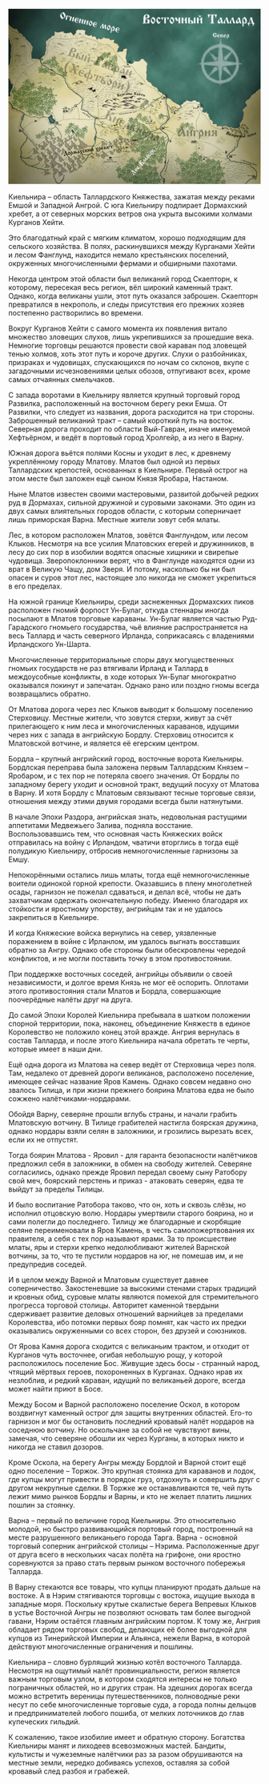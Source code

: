 ![Карта Киельниры](images/KielniraMain.jpg)

Киельнира – область Таллардского Княжества, зажатая между реками Емшой и Западной Ангрой. С юга Киельниру подпирает Дормахский хребет, а от северных морских ветров она укрыта высокими холмами Курганов Хейти. 

Это благодатный край с мягким климатом, хорошо подходящим для сельского хозяйства. В полях, раскинувшихся между Курганами Хейти и лесом Фанглунд, находится немало крестьянских поселений, окруженных многочисленными фермами и обширными пахотами. 

Некогда центром этой области был великаний город Скаепторн, к которому, пересекая весь регион, вёл широкий каменный тракт. Однако, когда великаны ушли, этот путь оказался заброшен. Скаепторн превратился в некрополь, и следы присутствия его прежних хозяев постепенно растворились во времени.

Вокруг Курганов Хейти с самого момента их появления витало множество зловещих слухов, лишь укрепившихся за прошедшие века. Немногие торговцы решаются провести свой караван под зловещей тенью холмов, хоть этот путь и короче других. Слухи о разбойниках, призраках и чудовищах, спускающихся по ночам со склонов, вкупе с загадочными исчезновениями целых обозов, отпугивают всех, кроме самых отчаянных смельчаков.

С запада воротами в Киельниру является крупный торговый город Развилка, расположенный на восточном берегу реки Емша. От Развилки, что следует из названия, дорога расходится на три стороны. Заброшенный великаний тракт – самый короткий путь на восток. Северная дорога проходит по области Вый-Гавран, иначе именуемой Хефтьёрном, и ведёт в портовый город Хролгейр, а из него в Варну.

Южная дорога вьётся полями Косны и уходит в лес, к древнему укреплённому городу Млатову. Млатов был одной из первых Таллардских крепостей, основанных в Киельнире. Первый острог на этом месте был заложен ещё сыном Князя Яробара, Настаном. 

Ныне Млатов известен своими мастеровыми, развитой добычей редких руд в Дормахах, сильной дружиной и суровыми законами. Это один из двух самых влиятельных городов области, с которым соперничает лишь приморская Варна. Местные жители зовут себя млаты.

Лес, в котором расположен Млатов, зовётся Фанглундом, или лесом Клыков. Несмотря на все усилия Млатовских егерей и дружинников, в лесу до сих пор в изобилии водятся опасные хищники и свирепые чудовища. Зверопоклонники верят, что в Фанглунде находятся одни из врат в Великую Чащу, дом Зверя. И потому, насколько бы ни был опасен и суров этот лес, настоящее зло никогда не сможет укрепиться в его пределах.

На южной границе Киельниры, среди заснеженных Дормахских пиков расположен гномий форпост Ун-Булаг, откуда стеннары иногда посылают в Млатов торговые караваны. Ун-Булаг является частью Руд-Гарадского гномьего государства, чьё влияние распространяется на весь Таллард и часть северного Ирланда, соприкасаясь с владениями Ирландского Ун-Шарта.

Многочисленные территориальные споры двух могущественных гномьих государств не раз втягивали Ирланд и Таллард в междоусобные конфликты, в ходе которых Ун-Булаг многократно оказывался покинут и запечатан. Однако рано или поздно гномы всегда возвращались обратно.

От Млатова дорога через лес Клыков выводит к большому поселению Стерховицу. Местные жители, что зовутся стерхи, живут за счёт прилегающего к ним леса и многочисленных караванов, идущими через них с запада в ангрийскую Бордлу. Стерховиц относится к Млатовской вотчине, и является её егерским центром.

Бордла – крупный ангрийский город, восточные ворота Киельниры. Бордлская переправа была заложена первым Таллардским Князем – Яробаром, и с тех пор не потеряла своего значения. От Бордлы по западному берегу уходит и основной тракт, ведущий посуху от Млатова в Варну. И хотя Бордлу с Млатовым связывают тесные торговые связи, отношения между этими двумя городами всегда были натянутыми.

В начале Эпохи Раздора, ангрийская знать, недовольная растущими аппетитами Медвежьего Залива, подняла восстание. Воспользовавшись тем, что основная часть Княжеских войск отправилась на войну с Ирландом, чватичи вторглись в тогда ещё полудикую Киельниру, отбросив немногочисленные гарнизоны за Емшу. 

Непокорёнными остались лишь млаты, тогда ещё немногочисленные воители одинокой горной крепости. Оказавшись в плену многолетней осады, гарнизон не пожелал сдаваться, и делал всё, чтобы не дать захватчикам одержать окончательную победу. Именно благодаря их стойкости и яростному упорству, ангрийцам так и не удалось закрепиться в Киельнире. 

И когда Княжеские войска вернулись на север, уязвленные поражением в войне с Ирланлом, им удалось выгнать восставших обратно за Ангру. Однако обе стороны были обескровлены чередой конфликтов, и не могли поставить точку в этом противостоянии. 

При поддержке восточных соседей, ангрийцы объявили о своей независимости, и долгое время Князь не мог её оспорить. Оплотами этого противостояния стали Млатов и Бордла, совершающие поочерёдные налёты друг на друга. 

До самой Эпохи Королей Киельнира пребывала в шатком положении спорной территории, пока, наконец, объединение Княжеств в единое Королевство не положило конец этой вражде. Ангрия вернулась в состав Талларда, и после этого Киельнира начала обретать те черты, которые имеет в наши дни.

Ещё одна дорога из Млатова на север ведёт от Стерховица через поля. Там, недалеко от древней дороги великанов, расположено поселение, имеющее сейчас название Яров Камень. Однако совсем недавно оно звалось Тилица, и при жизни прежнего боярина Млатова едва не было сожжено налётчиками-нордарами. 

Обойдя Варну, северяне прошли вглубь страны, и начали грабить Млатовскую вотчину. В Тилице грабителей настигла боярская дружина, однако нордары взяли селян в заложники, и грозились вырезать всех, если их не отпустят. 

Тогда боярин Млатова - Яровил - для гаранта безопасности налётчиков предложил себя в заложники, в обмен на свободу жителей. Северяне согласились, однако прежде Яровил передал своему сыну Ратобору свой меч, боярский перстень и приказ - атаковать северян, едва те выйдут за пределы Тилицы. 

И было воспитание Ратобора таково, что он, хоть и сквозь слёзы, но исполнил отцовскую волю. Нордары умертвили старого боярина, но и сами полегли до последнего. Тилицу же благодарные и скорбящие селяне переименовали в Яров Камень, в честь самопожертвования их правителя, а себя с тех пор называют ярами. За то происшествие млаты, яры и стерхи крепко недолюбливают жителей Варнской вотчины, за то, что те пустили нордаров на юг, не помешав им, и не предупредив соседей.

И в целом между Варной и Млатовым существует давнее соперничество. Закостеневшие за высокими стенами старых традиций и кровных обид, суровые млаты являются помехой для стремительного прогресса торговой столицы. Авторитет каменной твердыни сдерживает развитие деловых отношений варнийцев за пределами Королевства, ибо потомки первых бояр помнят, как часто их предки оказывались окруженными со всех сторон, без друзей и союзников. 

От Ярова Камня дорога сходится с великаньим трактом, и отходит от Курганов чуть восточнее, огибая небольшую рощу, у которой расположилось поселение Бос. Живущие здесь босы - странный народ, чтящий мёртвых героев, похороненных в Курганах. Однако нрав их незлоблив, и редкий караван, идущий по великаньей дороге, всегда может найти приют в Босе.

Между Босом и Варной расположено поселение Оскол, в котором воздвигнут каменный острог для защиты внутренних областей. Его-то гарнизон и мог бы остановить последний кровавый налёт нордаров на соседнюю вотчину. Но оскольчане за собой не чувствуют вины, замечая, что северяне обошли их через Курганы, в которых никто и никогда не ставил дозоров.

Кроме Оскола, на берегу Ангры между Бордлой и Варной стоит ещё одно поселение – Торжок. Это крупная стоянка для караванов и лодок, где купцы могут привести в порядок груз, отдохнуть и совершить друг с другом некрупные сделки. В Торжке же останавливаются те, чей путь лежит мимо рынков Бордлы и Варны, и кто не желает платить лишних пошлин за стоянку.

Варна – первый по величине город Киельниры. Это относительно молодой, но быстро развивающийся портовый город, построенный на месте разрушенного великаньего города Тарга. Варна - основной торговый соперник ангрийской столицы – Нэрима. Расположенные друг от друга всего в нескольких часах полёта на грифоне, они яростно соревнуются за право стать первым рынком восточного побережья Талларда.

В Варну стекаются все товары, что купцы планируют продать дальше на востоке. А в Нэрим стягиваются торговцы с востока, ищущие выхода в западные моря. Поскольку крутые скалистые берега Вепревых Клыков в устье Восточной Ангры не позволяют основать там более выгодной гавани, Нэрим остаётся главным ангрийским портом. К тому же, Ангрия обладает рядом торговых свобод, делающих её более выгодной для купцов из Тинерийской Империи и Альянса, нежели Варна, в которой действуют многочисленные ограничения и пошлины.

Киельнира – словно бурлящий жизнью котёл восточного Талларда. Несмотря на ощутимый налёт провинциальности, регион является важным торговым узлом, в котором сходятся интересы не только пограничных областей, но и других стран. 
На здешних дорогах всегда можно встретить вереницы путешественников, полноводные реки несут по себе многочисленные торговые суда, а города полны дельцов и предпринимателей любого пошиба, от мелких лоточников до глав купеческих гильдий.

К сожалению, такое изобилие имеет и обратную сторону. Богатства Киельниры манят и лиходеев всевозможных мастей. Бандиты, культисты и чужеземные налётчики раз за разом обрушиваются на местные земли, нередко добиваясь успехов, оставляя за собой кровавый след разбоя и грабежей.
